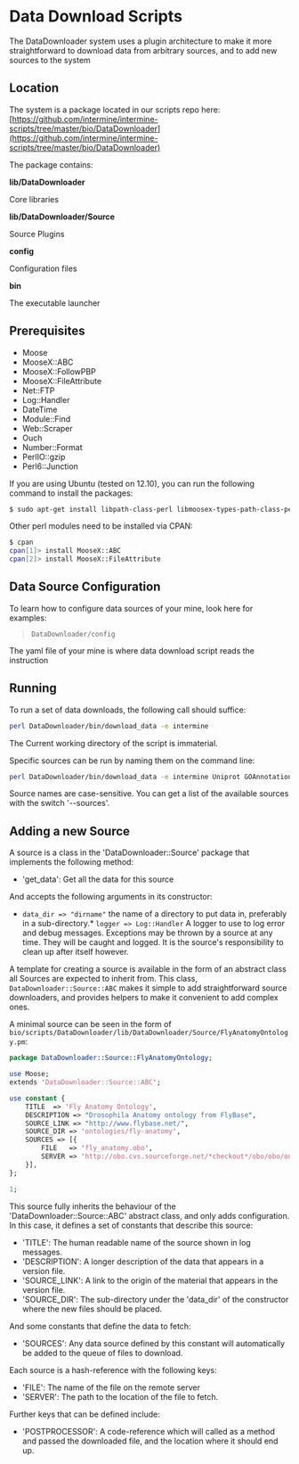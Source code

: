 # Data Download Scripts

The DataDownloader system uses a plugin architecture to make it more straightforward to download data from arbitrary sources, and to add new sources to the system

## Location

The system is a package located in our scripts repo here: [https://github.com/intermine/intermine-scripts/tree/master/bio/DataDownloader](https://github.com/intermine/intermine-scripts/tree/master/bio/DataDownloader)

The package contains:

**lib/DataDownloader**

Core libraries

**lib/DataDownloader/Source**

Source Plugins

**config**

Configuration files

**bin**

The executable launcher

## Prerequisites

* Moose
* MooseX::ABC
* MooseX::FollowPBP
* MooseX::FileAttribute
* Net::FTP
* Log::Handler
* DateTime
* Module::Find
* Web::Scraper
* Ouch
* Number::Format
* PerlIO::gzip
* Perl6::Junction

If you are using Ubuntu \(tested on 12.10\), you can run the following command to install the packages:

```bash
$ sudo apt-get install libpath-class-perl libmoosex-types-path-class-perl liblog-handler-perl liblog-report-perl libdatetime-perl libmoosex-followpbp-perl libyaml-perl libmodule-find-perl libperlio-gzip-perl libouch-perl libnumber-format-perl
```

Other perl modules need to be installed via CPAN:

```bash
$ cpan
cpan[1]> install MooseX::ABC
cpan[2]> install MooseX::FileAttribute
```

## Data Source Configuration

To learn how to configure data sources of your mine, look here for examples:

> `DataDownloader/config`

The yaml file of your mine is where data download script reads the instruction

## Running

To run a set of data downloads, the following call should suffice:

```bash
perl DataDownloader/bin/download_data -e intermine
```

The Current working directory of the script is immaterial.

Specific sources can be run by naming them on the command line:

```bash
perl DataDownloader/bin/download_data -e intermine Uniprot GOAnnotation
```

Source names are case-sensitive. You can get a list of the available sources with the switch '--sources'.

## Adding a new Source

A source is a class in the 'DataDownloader::Source' package that implements the following method:

* 'get\_data': Get all the data for this source

And accepts the following arguments in its constructor:

* `data_dir => "dirname"` the name of a directory to put data in, preferably in a sub-directory.\* `logger => Log::Handler` A logger to use to log error and debug messages. Exceptions may be thrown by a source at any time. They will be caught and logged. It is the source's responsibility to clean up after itself however.

A template for creating a source is available in the form of an abstract class all Sources are expected to inherit from. This class, `DataDownloader::Source::ABC` makes it simple to add straightforward source downloaders, and provides helpers to make it convenient to add complex ones.

A minimal source can be seen in the form of `bio/scripts/DataDownloader/lib/DataDownloader/Source/FlyAnatomyOntology.pm`:

```perl
package DataDownloader::Source::FlyAnatomyOntology;

use Moose;
extends 'DataDownloader::Source::ABC';

use constant {
    TITLE  => 'Fly Anatomy Ontology',
    DESCRIPTION => "Drosophila Anatomy ontology from FlyBase",
    SOURCE_LINK => "http://www.flybase.net/",
    SOURCE_DIR => 'ontologies/fly-anatomy',
    SOURCES => [{
        FILE   => 'fly_anatomy.obo',
        SERVER => 'http://obo.cvs.sourceforge.net/*checkout*/obo/obo/ontology/anatomy/gross_anatomy/animal_gross_anatomy/fly',
    }],
};

1;
```

This source fully inherits the behaviour of the 'DataDownloader::Source::ABC' abstract class, and only adds configuration. In this case, it defines a set of constants that describe this source:

* 'TITLE': The human readable name of the source shown in log messages.
* 'DESCRIPTION': A longer description of the data that appears in a version file.
* 'SOURCE\_LINK': A link to the origin of the material that appears in the version file.
* 'SOURCE\_DIR': The sub-directory under the 'data\_dir' of the constructor where the new files should be placed.

And some constants that define the data to fetch:

* 'SOURCES': Any data source defined by this constant will automatically be added to the queue of files to download.

Each source is a hash-reference with the following keys:

* 'FILE': The name of the file on the remote server
* 'SERVER': The path to the location of the file to fetch.

Further keys that can be defined include:

* 'POSTPROCESSOR': A code-reference which will called as a method and passed the downloaded file, and the location where it should end up.


